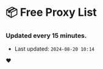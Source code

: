 # :package: Free Proxy List
### Updated every 15 minutes.

- Last updated: `2024-08-20 10:14`

:heart:
